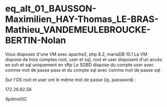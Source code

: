 # eq_alt_01_BAUSSON-Maximilien_HAY-Thomas_LE-BRAS-Mathieu_VANDEMEULEBROUCKE-BERTIN-Nolan


Vous disposez d'une VM avec apache2, php 8.2,  mariaDB 10.1 
La VM dispose de trois comptes root, user et sql, root et user disposent d'un accès en ssh et sql uniquement en sftp
Le SGBD dispose du compte user avec comme mot de passe pass et du compte sql avec comme mot de passe sql

Sur l'OS root et user ont le même mot de passe (ip, password) :

172.26.82.56

4pdmo0IC
